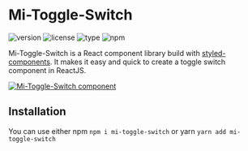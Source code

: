 # Mi-Toggle-Switch
![version](https://img.shields.io/npm/v/mi-toggle-switch.svg)
![license](https://img.shields.io/npm/l/mi-toggle-switch.svg)
![type](https://img.shields.io/npm/types/mi-toggle-switch.svg)
![npm](https://img.shields.io/npm/dm/mi-toggle-switch.svg)

Mi-Toggle-Switch is a React component library build with [styled-components](https://www.styled-components.com/). It makes it easy and quick to create a toggle switch component in ReactJS.

[![Mi-Toggle-Switch component](https://codesandbox.io/static/img/play-codesandbox.svg)](https://codesandbox.io/s/yjzr3z85wz)

## Installation
You can use either npm
```npm i mi-toggle-switch```
or yarn
```yarn add mi-toggle-switch```
